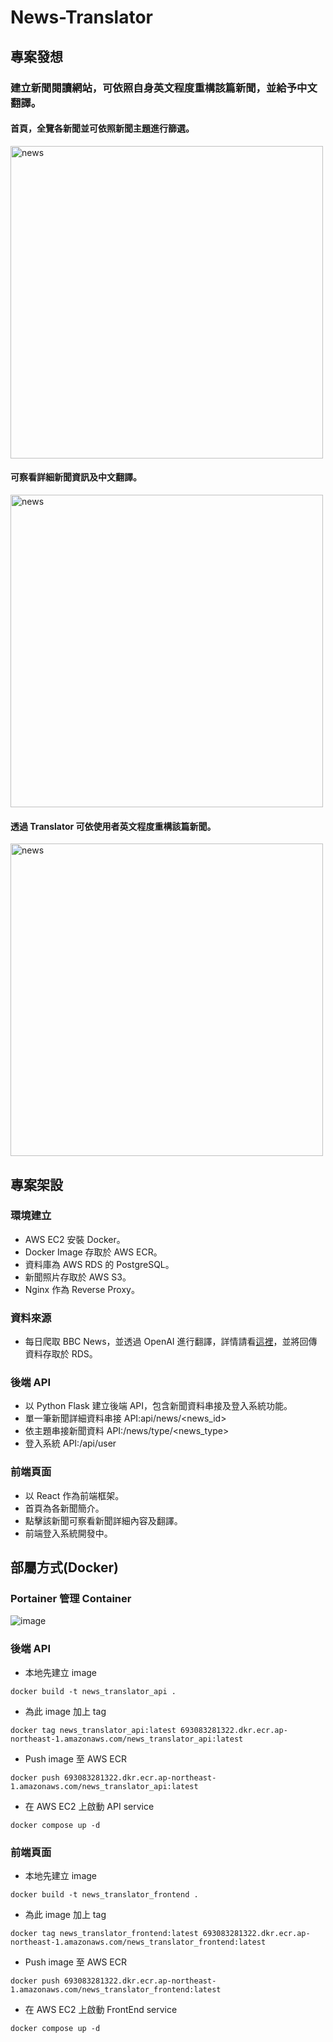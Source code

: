 # News-Translator

## 專案發想

### 建立新聞閱讀網站，可依照自身英文程度重構該篇新聞，並給予中文翻譯。

#### 首頁，全覽各新聞並可依照新聞主題進行篩選。

<img src="https://github.com/Ben950128/News-Translator/blob/main/images/homepage.png?raw=true" alt="news" width="500px">

#### 可察看詳細新聞資訊及中文翻譯。

<img src="https://github.com/Ben950128/News-Translator/blob/main/images/news.png?raw=true" alt="news" width="500px">

#### 透過 Translator 可依使用者英文程度重構該篇新聞。

<img src="https://github.com/Ben950128/News-Translator/blob/main/images/translator.png?raw=true" alt="news" width="500px">

## 專案架設

### 環境建立

- AWS EC2 安裝 Docker。
- Docker Image 存取於 AWS ECR。
- 資料庫為 AWS RDS 的 PostgreSQL。
- 新聞照片存取於 AWS S3。
- Nginx 作為 Reverse Proxy。

### 資料來源

- 每日爬取 BBC News，並透過 OpenAI 進行翻譯，詳情請看[這裡](https://github.com/Ben950128/ChatGPT-Translate-BBC-News.git)，並將回傳資料存取於 RDS。

### 後端 API

- 以 Python Flask 建立後端 API，包含新聞資料串接及登入系統功能。
- 單一筆新聞詳細資料串接 API:api/news/<news_id>
- 依主題串接新聞資料 API:/news/type/<news_type>
- 登入系統 API:/api/user

### 前端頁面

- 以 React 作為前端框架。
- 首頁為各新聞簡介。
- 點擊該新聞可察看新聞詳細內容及翻譯。
- 前端登入系統開發中。

## 部屬方式(Docker)

### Portainer 管理 Container

![image](https://github.com/Ben950128/News-Translator/blob/main/images/portainer.png?raw=true)

### 後端 API

- 本地先建立 image

```console
docker build -t news_translator_api .
```

- 為此 image 加上 tag

```console
docker tag news_translator_api:latest 693083281322.dkr.ecr.ap-northeast-1.amazonaws.com/news_translator_api:latest
```

- Push image 至 AWS ECR

```console
docker push 693083281322.dkr.ecr.ap-northeast-1.amazonaws.com/news_translator_api:latest
```

- 在 AWS EC2 上啟動 API service

```console
docker compose up -d
```

### 前端頁面

- 本地先建立 image

```console
docker build -t news_translator_frontend .
```

- 為此 image 加上 tag

```console
docker tag news_translator_frontend:latest 693083281322.dkr.ecr.ap-northeast-1.amazonaws.com/news_translator_frontend:latest
```

- Push image 至 AWS ECR

```console
docker push 693083281322.dkr.ecr.ap-northeast-1.amazonaws.com/news_translator_frontend:latest
```

- 在 AWS EC2 上啟動 FrontEnd service

```console
docker compose up -d
```
